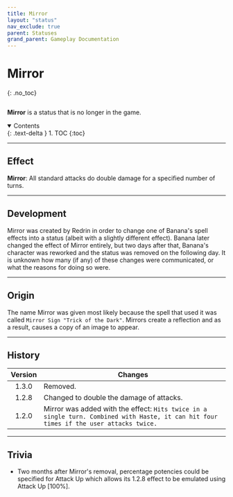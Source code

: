 ```yaml
---
title: Mirror
layout: "status"
nav_exclude: true
parent: Statuses
grand_parent: Gameplay Documentation
---
```


# Mirror
{: .no_toc}

<div class="row">
<div class="column content" markdown="1">

**Mirror** is a status that is no longer in the game.

</div>
<div class="column toc" markdown="1">
<details open markdown="block">
<summary>
Contents
</summary>
{: .text-delta }
1. TOC
{:toc}
</details>
</div>
</div> 

---

## Effect

**Mirror**: All standard attacks do double damage for a specified number of turns.

---

## Development

Mirror was created by Redrin in order to change one of Banana's spell effects into a status (albeit with a slightly different effect). Banana later changed the effect of Mirror entirely, but two days after that, Banana's character was reworked and the status was removed on the following day. It is unknown how many (if any) of these changes were communicated, or what the reasons for doing so were.

---

## Origin

The name Mirror was given most likely because the spell that used it was called `Mirror Sign "Trick of the Dark"`. Mirrors create a reflection and as a result, causes a copy of an image to appear.

---

## History

| Version | Changes |
| :---: | --- |
| 1.3.0 | Removed. |
| 1.2.8 | Changed to double the damage of attacks. |
| 1.2.0 | Mirror was added with the effect: `Hits twice in a single turn. Combined with Haste, it can hit four times if the user attacks twice.` |

---

## Trivia

- Two months after Mirror's removal, percentage potencies could be specified for Attack Up which allows its 1.2.8 effect to be emulated using Attack Up [100%].